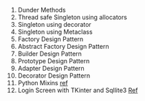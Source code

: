 1. Dunder Methods
2. Thread safe Singleton using allocators 
3. Singleton using decorator
4. Singleton using Metaclass
5. Factory Design Pattern
6. Abstract Factory Design Pattern
7. Builder Design Pattern
8. Prototype Design Pattern
9. Adapter Design Pattern
10. Decorator Design Pattern
11. Python Mixins [ref](https://dev.to/bikramjeetsingh/write-composable-reusable-python-classes-using-mixins-6lj)
12. Login Screen with TKinter and Sqllite3 [Ref](https://owlbuddy.com/login-and-signup-using-sqlite)
